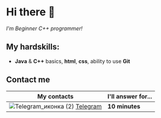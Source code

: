 # Hi there 👋

*I'm Beginner С++ programmer!*

## My hardskills:
* **Java** & **C++** basics, **html**, **css**, ability to use **Git**
## Contact me
|My contacts|I'll answer for...|
|--------------|--------------|
|![Telegram_иконка (2)](https://github.com/user-attachments/assets/9dc9eec1-33c4-4680-80b6-9c4a8f87a9af) [Telegram](https://t.me/mrdan1kk)|**10 minutes**|
 



